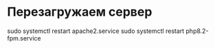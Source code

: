 # Перезагружаем сервер

sudo systemctl restart apache2.service
sudo systemctl restart php8.2-fpm.service
